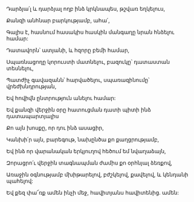 Դարձյա՛լ և դարձյալ ողբ ինձ կրկնապես, թշվառ եղկելուս,

Քանզի անհնար բարկությամբ, ահա՛,

Գալիս է, հասնում հասակիս հասկին մանգաղը նրան հնձելու համար:

Դատավորն՝ ատյանի, և հզորը բեմի համար,

Սպառնացողը կորուստի մատնելու, բազուկը՝ դատաստան տեսնելու,

Պատժիչ գավազանն՝ հարվածելու, սպառազինումը՝ վրեժխնդրության,

Եվ հովիվն ընտրություն անելու համար:

Եվ քանզի վերջին օրը հատուցման դատի պիտի ինձ դատապարտյալիս

Քո այն խոսքը, որ դու ինձ ասացիր,

Կանխի՛ր այն, բարեգութ, նախընծա քո քաղցրությամբ,

Եվ ինձ որ վարանական երկյուղով հեծում եմ նվաղաձայն,

Զորացրո՛ւ վերջին տագնապման ժամիս քո օրհնյալ ձեռքով,

Առաջին օգնությամբ մխիթարելով, բժշկելով, քավելով, և կենդանի պահելով:

Եվ քեզ փա՜ռք ամեն ինչի մեջ, հավիտյանս հավիտենից. ամեն:
